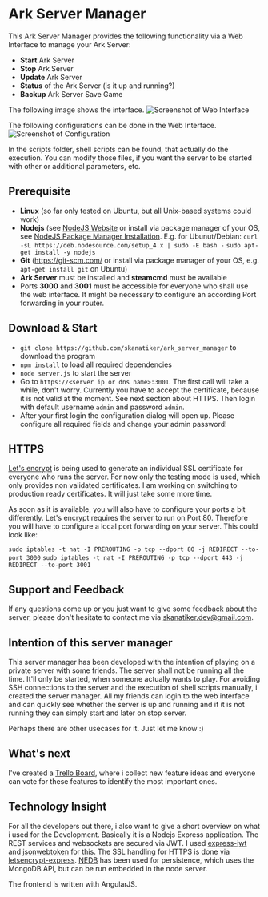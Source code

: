 # Ark Server Manager

This Ark Server Manager provides the following functionality via a Web Interface to manage your Ark Server:

- **Start** Ark Server
- **Stop** Ark Server
- **Update** Ark Server
- **Status** of the Ark Server (is it up and running?)
- **Backup** Ark Server Save Game

The following image shows the interface.
![Screenshot of Web Interface](https://github.com/skanatiker/ark_server_manager/screenshots/main.png)

The following configurations can be done in the Web Interface.
![Screenshot of Configuration](https://github.com/skanatiker/ark_server_manager/screenshots/config.png)

In the scripts folder, shell scripts can be found, that actually do the execution. You can modify those files, if you want the server to be started with other or additional parameters, etc.

## Prerequisite

- **Linux** (so far only tested on Ubuntu, but all Unix-based systems could work)
- **Nodejs** (see [NodeJS Website](https://nodejs.org/en/download/) or install via package manager of your OS, see [NodeJS Package Manager Installation](https://nodejs.org/en/download/package-manager/). E.g. for Ubunut/Debian:
`curl -sL https://deb.nodesource.com/setup_4.x | sudo -E bash -`
`sudo apt-get install -y nodejs`
- **Git** (https://git-scm.com/ or install via package manager of your OS, e.g. `apt-get install git` on Ubuntu)
- **Ark Server** must be installed and **steamcmd** must be available
- Ports **3000** and **3001** must be accessible for everyone who shall use the web interface. It might be necessary to configure an according Port forwarding in your router.

## Download & Start

- `git clone https://github.com/skanatiker/ark_server_manager` to download the program
- `npm install` to load all required dependencies
- `node server.js` to start the server
- Go to `https://<server ip or dns name>:3001`. The first call will take a while, don't worry. Currently you have to accept the certificate, because it is not valid at the moment. See next section about HTTPS. Then login with default username `admin` and password `admin`.
- After your first login the configuration dialog will open up. Please configure all required fields and change your admin password! 

## HTTPS

[Let's encrypt](https://letsencrypt.org/) is being used to generate an individual SSL certificate for everyone who runs the server. For now only the testing mode is used, which only provides non validated certificates. I am working on switching to production ready certificates. It will just take some more time. 

As soon as it is available, you will also have to configure your ports a bit differently. Let's encrypt requires the server to run on Port 80. Therefore you will have to configure a local port forwarding on your server. This could look like:

`sudo iptables -t nat -I PREROUTING -p tcp --dport 80 -j REDIRECT --to-port 3000`
`sudo iptables -t nat -I PREROUTING -p tcp --dport 443 -j REDIRECT --to-port 3001`

## Support and Feedback
If any questions come up or you just want to give some feedback about the server, please don't hesitate to contact me via [skanatiker.dev@gmail.com](mailto:skanatiker.dev@gmail.com).

## Intention of this server manager
This server manager has been developed with the intention of playing on a private server with some friends. The server shall not be running all the time. It'll only be started, when someone actually wants to play. For avoiding SSH connections to the server and the execution of shell scripts manually, i created the server manager. All my friends can login to the web interface and can quickly see whether the server is up and running and if it is not running they can simply start and later on stop server.

Perhaps there are other usecases for it. Just let me know :)

## What's next
I've created a [Trello Board](https://trello.com/b/UeYwnWGy/ark-server-manager), where i collect new feature ideas and everyone can vote for these features to identify the most important ones.

## Technology Insight
For all the developers out there, i also want to give a short overview on what i used for the Development. Basically it is a Nodejs Express application. The REST services and websockets are secured via JWT. I used [express-jwt]() and [jsonwebtoken](https://github.com/auth0/node-jsonwebtoken) for this. The SSL handling for HTTPS is done via [letsencrypt-express](https://github.com/Daplie/letsencrypt-express). [NEDB](https://github.com/louischatriot/nedb) has been used for persistence, which uses the MongoDB API, but can be run embedded in the node server.

The frontend is written with AngularJS.
